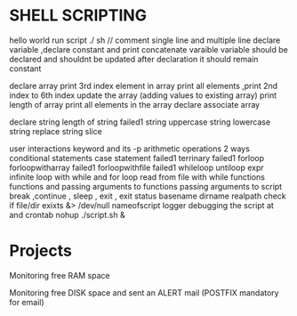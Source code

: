 # SHELL SCRIPTING

hello world
run script ./ sh //
comment single line and multiple line
declare variable ,declare constant and print concatenate varaible
variable should be declared and shouldnt be updated after declaration it should remain constant

declare array 
print 3rd index element in array
print all elements ,print 2nd index to 6th index
update the array (adding values to existing array)
print length of array
print all elements in the array
declare associate array

declare string
length of string failed1
string uppercase
string lowercase
string replace
string slice

user interactions keyword and its -p
arithmetic operations 2 ways
conditional statements
case statement failed1
terrinary failed1
forloop
forloopwitharray failed1
forloopwithfile failed1
whileloop
untiloop
expr
infinite loop with while and for loop
read from file with while
functions
functions and passing arguments to functions
passing arguments to script
break ,continue , sleep , exit , exit status
basename dirname realpath
check if file/dir exixts
&> /dev/null
nameofscript
logger
debugging the script
at and crontab nohup ./script.sh &

# Projects

Monitoring free RAM space

Monitoring free DISK space and sent an ALERT mail (POSTFIX mandatory for email)

